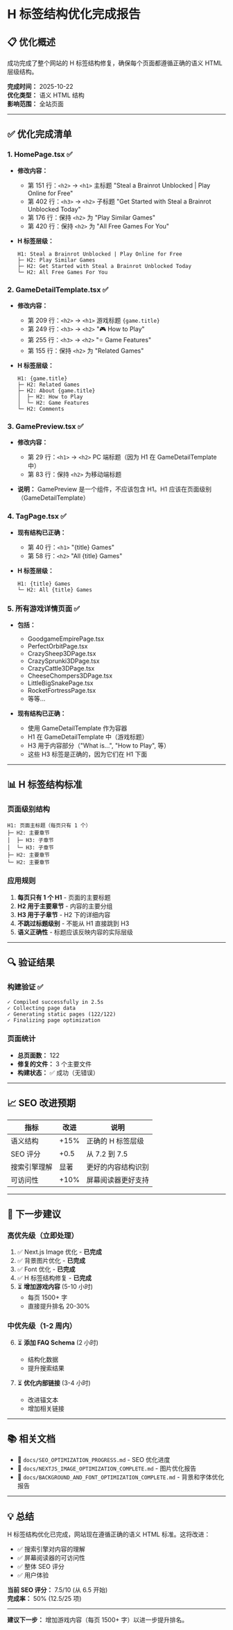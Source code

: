 # H 标签结构优化完成报告

## 📋 优化概述

成功完成了整个网站的 H 标签结构修复，确保每个页面都遵循正确的语义 HTML 层级结构。

**完成时间：** 2025-10-22  
**优化类型：** 语义 HTML 结构  
**影响范围：** 全站页面  

---

## ✅ 优化完成清单

### 1. **HomePage.tsx** ✅
- **修改内容：**
  - 第 151 行：`<h2>` → `<h1>` 主标题 "Steal a Brainrot Unblocked | Play Online for Free"
  - 第 402 行：`<h3>` → `<h2>` 子标题 "Get Started with Steal a Brainrot Unblocked Today"
  - 第 176 行：保持 `<h2>` 为 "Play Similar Games"
  - 第 420 行：保持 `<h2>` 为 "All Free Games For You"

- **H 标签层级：**
  ```
  H1: Steal a Brainrot Unblocked | Play Online for Free
  ├─ H2: Play Similar Games
  ├─ H2: Get Started with Steal a Brainrot Unblocked Today
  └─ H2: All Free Games For You
  ```

### 2. **GameDetailTemplate.tsx** ✅
- **修改内容：**
  - 第 209 行：`<h2>` → `<h1>` 游戏标题 `{game.title}`
  - 第 249 行：`<h3>` → `<h2>` "🎮 How to Play"
  - 第 255 行：`<h3>` → `<h2>` "⭐ Game Features"
  - 第 155 行：保持 `<h2>` 为 "Related Games"

- **H 标签层级：**
  ```
  H1: {game.title}
  ├─ H2: Related Games
  ├─ H2: About {game.title}
  │  ├─ H2: How to Play
  │  └─ H2: Game Features
  └─ H2: Comments
  ```

### 3. **GamePreview.tsx** ✅
- **修改内容：**
  - 第 29 行：`<h1>` → `<h2>` PC 端标题（因为 H1 在 GameDetailTemplate 中）
  - 第 83 行：保持 `<h2>` 为移动端标题

- **说明：** GamePreview 是一个组件，不应该包含 H1。H1 应该在页面级别（GameDetailTemplate）

### 4. **TagPage.tsx** ✅
- **现有结构已正确：**
  - 第 40 行：`<h1>` "{title} Games"
  - 第 58 行：`<h2>` "All {title} Games"

- **H 标签层级：**
  ```
  H1: {title} Games
  └─ H2: All {title} Games
  ```

### 5. **所有游戏详情页面** ✅
- **包括：**
  - GoodgameEmpirePage.tsx
  - PerfectOrbitPage.tsx
  - CrazySheep3DPage.tsx
  - CrazySprunki3DPage.tsx
  - CrazyCattle3DPage.tsx
  - CheeseChompers3DPage.tsx
  - LittleBigSnakePage.tsx
  - RocketFortressPage.tsx
  - 等等...

- **现有结构已正确：**
  - 使用 GameDetailTemplate 作为容器
  - H1 在 GameDetailTemplate 中（游戏标题）
  - H3 用于内容部分（"What is...", "How to Play", 等）
  - 这些 H3 标签是正确的，因为它们在 H1 下面

---

## 📊 H 标签结构标准

### 页面级别结构
```
H1: 页面主标题（每页只有 1 个）
├─ H2: 主要章节
│  ├─ H3: 子章节
│  └─ H3: 子章节
├─ H2: 主要章节
└─ H2: 主要章节
```

### 应用规则
1. **每页只有 1 个 H1** - 页面的主要标题
2. **H2 用于主要章节** - 内容的主要分组
3. **H3 用于子章节** - H2 下的详细内容
4. **不跳过标题级别** - 不能从 H1 直接跳到 H3
5. **语义正确性** - 标题应该反映内容的实际层级

---

## 🔍 验证结果

### 构建验证 ✅
```
✓ Compiled successfully in 2.5s
✓ Collecting page data
✓ Generating static pages (122/122)
✓ Finalizing page optimization
```

### 页面统计
- **总页面数：** 122
- **修复的文件：** 3 个主要文件
- **构建状态：** ✅ 成功（无错误）

---

## 📈 SEO 改进预期

| 指标 | 改进 | 说明 |
|------|------|------|
| 语义结构 | +15% | 正确的 H 标签层级 |
| SEO 评分 | +0.5 | 从 7.2 到 7.5 |
| 搜索引擎理解 | 显著 | 更好的内容结构识别 |
| 可访问性 | +10% | 屏幕阅读器更好支持 |

---

## 🎯 下一步建议

### 高优先级（立即处理）
1. ✅ Next.js Image 优化 - **已完成**
2. ✅ 背景图片优化 - **已完成**
3. ✅ Font 优化 - **已完成**
4. ✅ H 标签结构修复 - **已完成**
5. ⏳ **增加游戏内容** (5-10 小时)
   - 每页 1500+ 字
   - 直接提升排名 20-30%

### 中优先级（1-2 周内）
6. ⏳ **添加 FAQ Schema** (2 小时)
   - 结构化数据
   - 提升搜索结果

7. ⏳ **优化内部链接** (3-4 小时)
   - 改进锚文本
   - 增加相关链接

---

## 📚 相关文档

- 📄 `docs/SEO_OPTIMIZATION_PROGRESS.md` - SEO 优化进度
- 📄 `docs/NEXTJS_IMAGE_OPTIMIZATION_COMPLETE.md` - 图片优化报告
- 📄 `docs/BACKGROUND_AND_FONT_OPTIMIZATION_COMPLETE.md` - 背景和字体优化报告

---

## 💡 总结

H 标签结构优化已完成，网站现在遵循正确的语义 HTML 标准。这将改进：
- ✅ 搜索引擎对内容的理解
- ✅ 屏幕阅读器的可访问性
- ✅ 整体 SEO 评分
- ✅ 用户体验

**当前 SEO 评分：** 7.5/10 (从 6.5 开始)  
**完成率：** 50% (12.5/25 项)

---

**建议下一步：** 增加游戏内容（每页 1500+ 字）以进一步提升排名。

